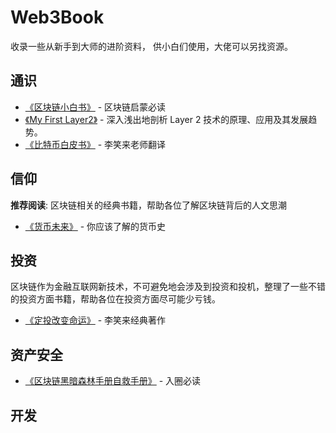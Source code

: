 # Web3Book

收录一些从新手到大师的进阶资料， 供小白们使用，大佬可以另找资源。

## 通识

- [《区块链小白书》](https://blockchainlittlebook.com/#/) - 区块链启蒙必读
- [《My First Layer2》](https://layer2.myfirst.io/zh) - 深入浅出地剖析 Layer 2 技术的原理、应用及其发展趋势。
- [《比特币白皮书》](https://lixiaolai.com/#/bitcoin-whitepaper-cn-en-translation/Bitcoin-Whitepaper-EN-CN.html) - 李笑来老师翻译


## 信仰

**推荐阅读**:
区块链相关的经典书籍，帮助各位了解区块链背后的人文思潮

- [《货币未来》](https://weread.qq.com/web/reader/722328e071f5cee17229964) - 你应该了解的货币史

## 投资

区块链作为金融互联网新技术，不可避免地会涉及到投资和投机，整理了一些不错的投资方面书籍，帮助各位在投资方面尽可能少亏钱。

- [《定投改变命运》](https://ri.firesbox.com/#/cn/) - 李笑来经典著作

## 资产安全

- [《区块链黑暗森林手册自救手册》](https://darkhandbook.io/) - 入圈必读

## 开发
